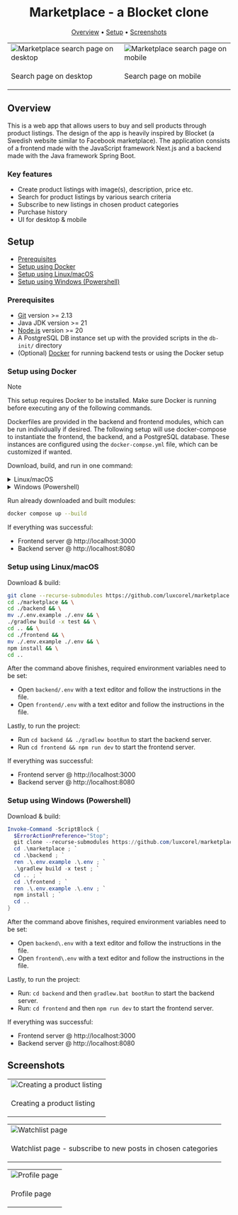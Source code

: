 <h1 align="center">Marketplace - a Blocket clone</h1>

<p align="center">
  <a href="#overview">Overview</a> •
  <a href="#setup">Setup</a> •
  <a href="#screenshots">Screenshots</a>
</p>

<div align="center">
  <table>
    <tr>
      <td>
        <img alt="Marketplace search page on desktop" src="https://github.com/Luxcorel/marketplace/assets/98045373/d0567864-cf00-4a22-abc1-56f18b857400">
      </td>
      <td>
        <img alt="Marketplace search page on mobile" src="https://github.com/Luxcorel/marketplace/assets/98045373/eec34145-5a56-4724-90f5-646fef91c767">
      </td>
    </tr>
    <tr>
      <td>
        <p>Search page on desktop</p>
      </td>
      <td>
        <p>Search page on mobile</p>
      </td>
    </tr>
  </table>
</div>

## Overview
This is a web app that allows users to buy and sell products through product listings. The design of the app is heavily inspired by Blocket (a Swedish website similar to Facebook marketplace). The application consists of a frontend made with the JavaScript framework Next.js and a backend made with the Java framework Spring Boot.

### Key features
* Create product listings with image(s), description, price etc.
* Search for product listings by various search criteria
* Subscribe to new listings in chosen product categories
* Purchase history
* UI for desktop & mobile

## Setup

* [Prerequisites](#prerequisites)
* [Setup using Docker](#setup-using-docker)
* [Setup using Linux/macOS](#setup-using-linuxmacos)
* [Setup using Windows (Powershell)](#setup-using-windows-powershell)

### Prerequisites

* [Git](https://git-scm.com) version >= 2.13
* Java JDK version >= 21
* [Node.js](https://nodejs.org) version >= 20
* A PostgreSQL DB instance set up with the provided scripts in the ```db-init/``` directory
* (Optional) [Docker](https://www.docker.com/) for running backend tests or using the Docker setup

### Setup using Docker

> [!NOTE]
> This setup requires Docker to be installed.
> Make sure Docker is running before executing any of the following commands. 

Dockerfiles are provided in the backend and frontend modules, which can be run individually if desired. The following setup will use docker-compose to instantiate the frontend, the backend, and a PostgreSQL database. These instances are configured using the ```docker-compse.yml``` file, which can be customized if wanted. 

Download, build, and run in one command:

<details>
  <summary>Linux/macOS</summary>
  
  ```bash
  git clone --recurse-submodules https://github.com/luxcorel/marketplace && \
  cd ./marketplace && \
  cd ./backend && \
  ./gradlew build -x test && \
  cd .. && \
  docker compose up --build
  ```

</details>

<details>
  <summary>Windows (Powershell)</summary>
  
```powershell
Invoke-Command -ScriptBlock {
  $ErrorActionPreference="Stop";
  git clone --recurse-submodules https://github.com/luxcorel/marketplace ; `
  cd ./marketplace ; `
  cd ./backend ; `
  ./gradlew build -x test ; `
  cd .. ; `
  docker compose up --build
}
```

</details>

Run already downloaded and built modules:
```bash
docker compose up --build
```

If everything was successful:
* Frontend server @ http://localhost:3000
* Backend server @ http://localhost:8080

### Setup using Linux/macOS
Download & build:
```bash
git clone --recurse-submodules https://github.com/luxcorel/marketplace && \
cd ./marketplace && \
cd ./backend && \
mv ./.env.example ./.env && \
./gradlew build -x test && \
cd .. && \
cd ./frontend && \
mv ./.env.example ./.env && \
npm install && \
cd ..
```

After the command above finishes, required environment variables need to be set:  
* Open ```backend/.env``` with a text editor and follow the instructions in the file.
* Open ```frontend/.env``` with a text editor and follow the instructions in the file. 

Lastly, to run the project:
* Run ```cd backend && ./gradlew bootRun``` to start the backend server.
* Run ```cd frontend && npm run dev``` to start the frontend server.

If everything was successful:
* Frontend server @ http://localhost:3000
* Backend server @ http://localhost:8080

### Setup using Windows (Powershell)
Download & build:
```powershell
Invoke-Command -ScriptBlock {
  $ErrorActionPreference="Stop";
  git clone --recurse-submodules https://github.com/luxcorel/marketplace ; `
  cd .\marketplace ; `
  cd .\backend ; `
  ren .\.env.example .\.env ; `
  .\gradlew build -x test ; `
  cd .. ; `
  cd .\frontend ; `
  ren .\.env.example .\.env ; `
  npm install ; `
  cd ..
}
```

After the command above finishes, required environment variables need to be set:
* Open ```backend\.env``` with a text editor and follow the instructions in the file.
* Open ```frontend\.env``` with a text editor and follow the instructions in the file. 

Lastly, to run the project: 
* Run: ```cd backend``` and then  ```gradlew.bat bootRun``` to start the backend server.
* Run: ```cd frontend``` and then ```npm run dev``` to start the frontend server.

If everything was successful:
* Frontend server @ http://localhost:3000
* Backend server @ http://localhost:8080

## Screenshots

<div>
<div align="center">
  <table>
    <tr>
      <td>
        <img alt="Creating a product listing" src="https://github.com/Luxcorel/marketplace/assets/98045373/01f93c78-0740-4333-b665-83dbdd010bba">
      </td>
    </tr>
    <tr>
      <td>
        <p>Creating a product listing</p>
      </td>
    </tr>
  </table>
</div>

<div align="center">
  <table>
    <tr>
      <td>
        <img alt="Watchlist page" src="https://github.com/Luxcorel/marketplace/assets/98045373/7292f95d-087c-4461-a76a-34ebb58b3c36">
      </td>
    </tr>
    <tr>
      <td>
        <p>Watchlist page - subscribe to new posts in chosen categories</p>
      </td>
    </tr>
  </table>
</div>

<div align="center">
  <table>
    <tr>
      <td>
        <img alt="Profile page" src="https://github.com/Luxcorel/marketplace/assets/98045373/2ee0e98f-cdf1-4c88-9bd2-4583bd7b21b4">
      </td>
    </tr>
    <tr>
      <td>
        <p>Profile page</p>
      </td>
    </tr>
  </table>
</div>
